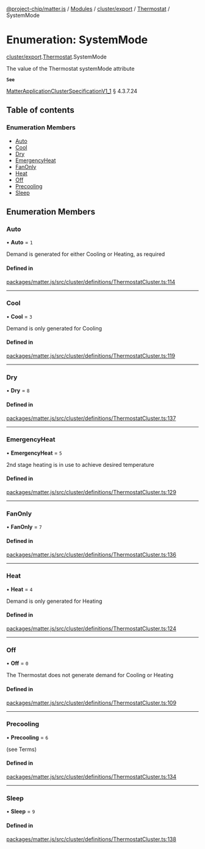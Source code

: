 [@project-chip/matter.js](../README.md) / [Modules](../modules.md) / [cluster/export](../modules/cluster_export.md) / [Thermostat](../modules/cluster_export.Thermostat.md) / SystemMode

# Enumeration: SystemMode

[cluster/export](../modules/cluster_export.md).[Thermostat](../modules/cluster_export.Thermostat.md).SystemMode

The value of the Thermostat systemMode attribute

**`See`**

[MatterApplicationClusterSpecificationV1_1](../interfaces/spec_export.MatterApplicationClusterSpecificationV1_1.md) § 4.3.7.24

## Table of contents

### Enumeration Members

- [Auto](cluster_export.Thermostat.SystemMode.md#auto)
- [Cool](cluster_export.Thermostat.SystemMode.md#cool)
- [Dry](cluster_export.Thermostat.SystemMode.md#dry)
- [EmergencyHeat](cluster_export.Thermostat.SystemMode.md#emergencyheat)
- [FanOnly](cluster_export.Thermostat.SystemMode.md#fanonly)
- [Heat](cluster_export.Thermostat.SystemMode.md#heat)
- [Off](cluster_export.Thermostat.SystemMode.md#off)
- [Precooling](cluster_export.Thermostat.SystemMode.md#precooling)
- [Sleep](cluster_export.Thermostat.SystemMode.md#sleep)

## Enumeration Members

### Auto

• **Auto** = ``1``

Demand is generated for either Cooling or Heating, as required

#### Defined in

[packages/matter.js/src/cluster/definitions/ThermostatCluster.ts:114](https://github.com/project-chip/matter.js/blob/16d5b0d/packages/matter.js/src/cluster/definitions/ThermostatCluster.ts#L114)

___

### Cool

• **Cool** = ``3``

Demand is only generated for Cooling

#### Defined in

[packages/matter.js/src/cluster/definitions/ThermostatCluster.ts:119](https://github.com/project-chip/matter.js/blob/16d5b0d/packages/matter.js/src/cluster/definitions/ThermostatCluster.ts#L119)

___

### Dry

• **Dry** = ``8``

#### Defined in

[packages/matter.js/src/cluster/definitions/ThermostatCluster.ts:137](https://github.com/project-chip/matter.js/blob/16d5b0d/packages/matter.js/src/cluster/definitions/ThermostatCluster.ts#L137)

___

### EmergencyHeat

• **EmergencyHeat** = ``5``

2nd stage heating is in use to achieve desired temperature

#### Defined in

[packages/matter.js/src/cluster/definitions/ThermostatCluster.ts:129](https://github.com/project-chip/matter.js/blob/16d5b0d/packages/matter.js/src/cluster/definitions/ThermostatCluster.ts#L129)

___

### FanOnly

• **FanOnly** = ``7``

#### Defined in

[packages/matter.js/src/cluster/definitions/ThermostatCluster.ts:136](https://github.com/project-chip/matter.js/blob/16d5b0d/packages/matter.js/src/cluster/definitions/ThermostatCluster.ts#L136)

___

### Heat

• **Heat** = ``4``

Demand is only generated for Heating

#### Defined in

[packages/matter.js/src/cluster/definitions/ThermostatCluster.ts:124](https://github.com/project-chip/matter.js/blob/16d5b0d/packages/matter.js/src/cluster/definitions/ThermostatCluster.ts#L124)

___

### Off

• **Off** = ``0``

The Thermostat does not generate demand for Cooling or Heating

#### Defined in

[packages/matter.js/src/cluster/definitions/ThermostatCluster.ts:109](https://github.com/project-chip/matter.js/blob/16d5b0d/packages/matter.js/src/cluster/definitions/ThermostatCluster.ts#L109)

___

### Precooling

• **Precooling** = ``6``

(see Terms)

#### Defined in

[packages/matter.js/src/cluster/definitions/ThermostatCluster.ts:134](https://github.com/project-chip/matter.js/blob/16d5b0d/packages/matter.js/src/cluster/definitions/ThermostatCluster.ts#L134)

___

### Sleep

• **Sleep** = ``9``

#### Defined in

[packages/matter.js/src/cluster/definitions/ThermostatCluster.ts:138](https://github.com/project-chip/matter.js/blob/16d5b0d/packages/matter.js/src/cluster/definitions/ThermostatCluster.ts#L138)
